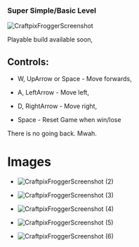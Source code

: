 ### Super Simple/Basic Level
![CraftpixFroggerScreenshot](https://user-images.githubusercontent.com/87118878/197635838-bd403402-47e5-4cbf-81f9-61e589b4ae26.png)

Playable build available soon, 

## Controls:

- W, UpArrow or Space - Move forwards,
- A, LeftArrow - Move left,
- D, RightArrow - Move right,

- Space - Reset Game when win/lose

There is no going back. Mwah.

# Images

- ![CraftpixFroggerScreenshot (2)](https://user-images.githubusercontent.com/87118878/197730742-dd6e2f46-8d15-47b4-8fb5-34d49fed8ea7.png)
- ![CraftpixFroggerScreenshot (3)](https://user-images.githubusercontent.com/87118878/197730746-d6058c9f-318a-4a2e-a15a-db441f3608bb.png)
- ![CraftpixFroggerScreenshot (4)](https://user-images.githubusercontent.com/87118878/197730747-8ef58472-a87c-484c-bd39-aef5e7ffb3f1.png)


- ![CraftpixFroggerScreenshot (5)](https://user-images.githubusercontent.com/87118878/197730749-ce765d3b-d3e5-4d31-9cda-29540c49632c.png)
- ![CraftpixFroggerScreenshot (6)](https://user-images.githubusercontent.com/87118878/197730750-adf89444-6934-462b-a70c-a09497192514.png)
